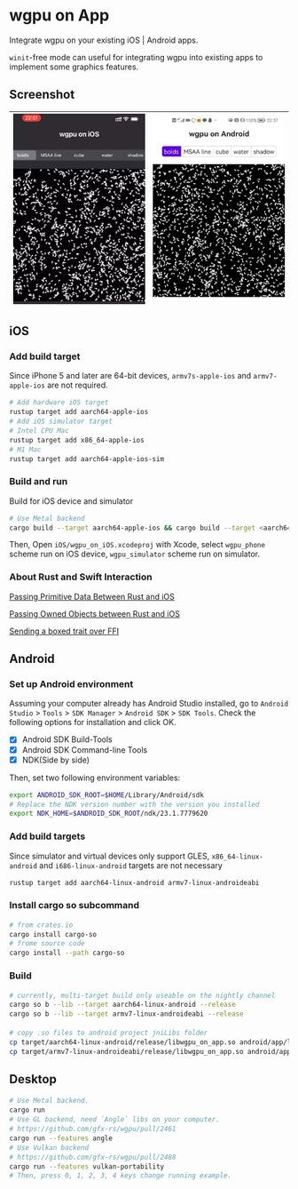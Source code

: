 # wgpu on App
Integrate wgpu on your existing iOS | Android apps. 

`winit`-free mode can useful for integrating wgpu into existing apps to implement some graphics features. 

## Screenshot
|![wgpu on iOS](screenshot/on_ios.png)|![wgpu on Android](screenshot/on_android.png)|
|---|---|


## **iOS**
### Add build target

Since iPhone 5 and later are 64-bit devices, `armv7s-apple-ios` and `armv7-apple-ios` are not required.

```sh
# Add hardware iOS target
rustup target add aarch64-apple-ios 
# Add iOS simulator target
# Intel CPU Mac
rustup target add x86_64-apple-ios
# M1 Mac
rustup target add aarch64-apple-ios-sim
```

### Build and run
Build for iOS device and simulator
```sh
# Use Metal backend
cargo build --target aarch64-apple-ios && cargo build --target <aarch64-apple-ios-sim or x86_64-apple-ios>
```

Then, Open `iOS/wgpu_on_iOS.xcodeproj` with Xcode, select `wgpu_phone` scheme run on iOS device, `wgpu_simulator` scheme run on simulator. 

### About Rust and Swift Interaction
[Passing Primitive Data Between Rust and iOS](https://bignerdranch.com/blog/building-an-ios-app-in-rust-part-2-passing-primitive-data-between-rust-and-ios/)

[Passing Owned Objects between Rust and iOS](https://bignerdranch.com/blog/building-an-ios-app-in-rust-part-3-passing-owned-objects-between-rust-and-ios/)

[Sending a boxed trait over FFI](https://users.rust-lang.org/t/sending-a-boxed-trait-over-ffi/21708)

## **Android**
### Set up Android environment

Assuming your computer already has Android Studio installed, go to `Android Studio` > `Tools` > `SDK Manager` > `Android SDK` > `SDK Tools`. Check the following options for installation and click OK. 

- [x] Android SDK Build-Tools
- [x] Android SDK Command-line Tools
- [x] NDK(Side by side)

Then, set two following environment variables:

```sh
export ANDROID_SDK_ROOT=$HOME/Library/Android/sdk
# Replace the NDK version number with the version you installed 
export NDK_HOME=$ANDROID_SDK_ROOT/ndk/23.1.7779620
```


### Add build targets

Since simulator and virtual devices only support GLES, `x86_64-linux-android` and `i686-linux-android` targets are not necessary
```sh
rustup target add aarch64-linux-android armv7-linux-androideabi
```
### Install cargo so subcommand
```sh
# from crates.io
cargo install cargo-so
# frome source code
cargo install --path cargo-so
```

### Build
```sh
# currently, multi-target build only useable on the nightly channel
cargo so b --lib --target aarch64-linux-android --release
cargo so b --lib --target armv7-linux-androideabi --release

# copy .so files to android project jniLibs folder
cp target/aarch64-linux-android/release/libwgpu_on_app.so android/app/libs/arm64-v8a/libwgpu_on_app.so
cp target/armv7-linux-androideabi/release/libwgpu_on_app.so android/app/libs/armeabi-v7a/libwgpu_on_app.so
```

## **Desktop**
```sh
# Use Metal backend.
cargo run
# Use GL backend, need `Angle` libs on your computer.
# https://github.com/gfx-rs/wgpu/pull/2461
cargo run --features angle
# Use Vulkan backend
# https://github.com/gfx-rs/wgpu/pull/2488
cargo run --features vulkan-portability
# Then, press 0, 1, 2, 3, 4 keys change running example.
```